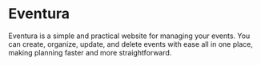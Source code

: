 # Eventura
Eventura is a simple and practical website for managing your events. You can create, organize, update, and delete events with ease all in one place, making planning faster and more straightforward.
